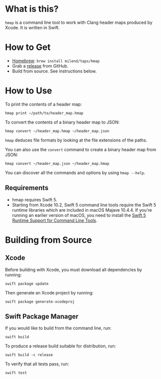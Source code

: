 # What is this?

`hmap` is a command line tool to work with Clang header maps produced by Xcode.
It is written in Swift.

# How to Get

- [Homebrew](https://brew.sh): `brew install milend/taps/hmap`
- Grab a [release](https://github.com/milend/hmap/releases) from GitHub.
- Build from source. See instructions below.

# How to Use

To print the contents of a header map:

    hmap print ~/path/to/header_map.hmap

To convert the contents of a binary header map to JSON:

    hmap convert ~/header_map.hmap ~/header_map.json

`hmap` deduces file formats by looking at the file extensions of the paths.

You can also use the `convert` command to create a binary header map from JSON:

    hmap convert ~/header_map.json ~/header_map.hmap

You can discover all the commands and options by using `hmap --help`.

## Requirements

- hmap requires Swift 5.
- Starting from Xcode 10.2, Swift 5 command line tools require the Swift 5 runtime libraries which are included in macOS Majave 10.4.4. If you're running an earlier version of macOS, you need to install the [Swift 5 Runtime Support for Command Line Tools](https://support.apple.com/kb/DL1998).

# Building from Source

## Xcode

Before building with Xcode, you must download all dependencies by running:

    swift package update

Then generate an Xcode project by running:

    swift package generate-xcodeproj

## Swift Package Manager

If you would like to build from the command line, run:

    swift build

To produce a release build suitable for distribution, run:

    swift build -c release

To verify that all tests pass, run:

    swift test
